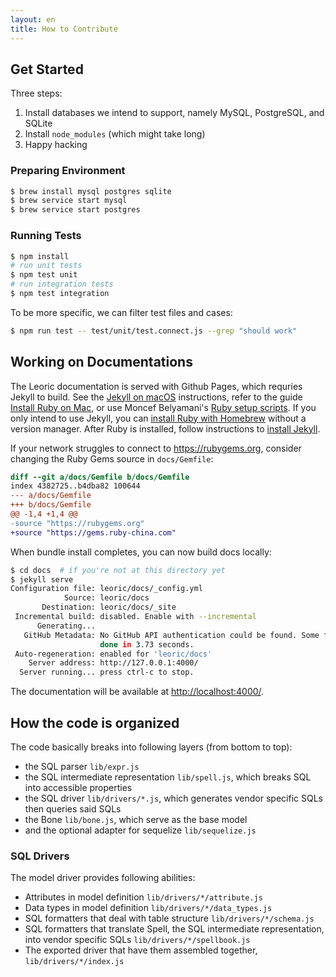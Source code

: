 ```yaml
---
layout: en
title: How to Contribute
---
```


## Get Started

Three steps:

1. Install databases we intend to support, namely MySQL, PostgreSQL, and SQLite
2. Install `node_modules` (which might take long)
3. Happy hacking

### Preparing Environment

```bash
$ brew install mysql postgres sqlite
$ brew service start mysql
$ brew service start postgres
```

### Running Tests

```bash
$ npm install
# run unit tests
$ npm test unit
# run integration tests
$ npm test integration
```

To be more specific, we can filter test files and cases:

```bash
$ npm run test -- test/unit/test.connect.js --grep "should work"
```

## Working on Documentations

The Leoric documentation is served with Github Pages, which requries Jekyll to build. See the [Jekyll on macOS](https://jekyllrb.com/docs/installation/macos/) instructions, refer to the guide [Install Ruby on Mac](https://mac.install.guide/ruby/index.html), or use Moncef Belyamani's [Ruby setup scripts](https://www.moncefbelyamani.com/ruby-script/). If you only intend to use Jekyll, you can [install Ruby with Homebrew](https://mac.install.guide/ruby/13.html) without a version manager. After Ruby is installed, follow instructions to [install Jekyll](https://jekyllrb.com/docs/installation/macos/#install-jekyll).

If your network struggles to connect to https://rubygems.org, consider changing the Ruby Gems source in `docs/Gemfile`:

```diff
diff --git a/docs/Gemfile b/docs/Gemfile
index 4382725..b4dba82 100644
--- a/docs/Gemfile
+++ b/docs/Gemfile
@@ -1,4 +1,4 @@
-source "https://rubygems.org"
+source "https://gems.ruby-china.com"
```

When bundle install completes, you can now build docs locally:

```bash
$ cd docs  # if you're not at this directory yet
$ jekyll serve
Configuration file: leoric/docs/_config.yml
            Source: leoric/docs
       Destination: leoric/docs/_site
 Incremental build: disabled. Enable with --incremental
      Generating...
   GitHub Metadata: No GitHub API authentication could be found. Some fields may be missing or have incorrect data.
                    done in 3.73 seconds.
 Auto-regeneration: enabled for 'leoric/docs'
    Server address: http://127.0.0.1:4000/
  Server running... press ctrl-c to stop.
```

The documentation will be available at <http://localhost:4000/>.

## How the code is organized

The code basically breaks into following layers (from bottom to top):

- the SQL parser `lib/expr.js`
- the SQL intermediate representation `lib/spell.js`, which breaks SQL into accessible properties
- the SQL driver `lib/drivers/*.js`, which generates vendor specific SQLs then queries said SQLs
- the Bone `lib/bone.js`, which serve as the base model
- and the optional adapter for sequelize `lib/sequelize.js`

### SQL Drivers

The model driver provides following abilities:

- Attributes in model definition `lib/drivers/*/attribute.js`
- Data types in model definition `lib/drivers/*/data_types.js`
- SQL formatters that deal with table structure `lib/drivers/*/schema.js`
- SQL formatters that translate Spell, the SQL intermediate representation, into vendor specific SQLs `lib/drivers/*/spellbook.js`
- The exported driver that have them assembled together, `lib/drivers/*/index.js`
